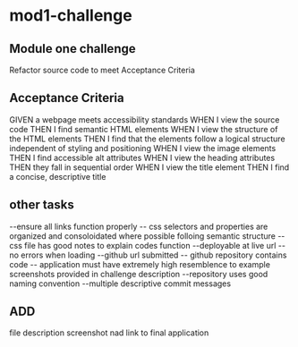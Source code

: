# mod1-challenge

## Module one challenge 

Refactor source code to meet Acceptance Criteria

## Acceptance Criteria

GIVEN a webpage meets accessibility standards
WHEN I view the source code
THEN I find semantic HTML elements
WHEN I view the structure of the HTML elements
THEN I find that the elements follow a logical structure independent of styling and positioning
WHEN I view the image elements
THEN I find accessible alt attributes
WHEN I view the heading attributes
THEN they fall in sequential order
WHEN I view the title element
THEN I find a concise, descriptive title

## other tasks

--ensure all links function properly
-- css selectors and properties are organized and consoloidated where possible folloing semantic structure
--css file has good notes to explain codes function
--deployable at live url
-- no errors when loading
--github url submitted
-- github repository contains code
-- application must have extremely high resemblence to example screenshots provided in challenge description
--repository uses good naming convention
--multiple descriptive commit messages

## ADD
file description screenshot nad link to final application